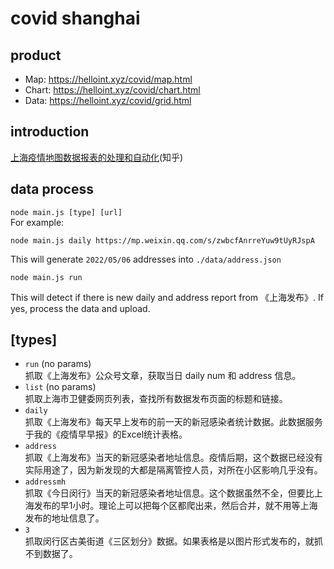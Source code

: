 # covid shanghai
## product
- Map: <https://helloint.xyz/covid/map.html>
- Chart: <https://helloint.xyz/covid/chart.html>
- Data: <https://helloint.xyz/covid/grid.html>

## introduction
[上海疫情地图数据报表的处理和自动化](https://zhuanlan.zhihu.com/p/515840359)(知乎)

## data process
`node main.js [type] [url]`  
For example:
```
node main.js daily https://mp.weixin.qq.com/s/zwbcfAnrreYuw9tUyRJspA
```
This will generate `2022/05/06` addresses into `./data/address.json`

```
node main.js run
```
This will detect if there is new daily and address report from 《上海发布》. If yes, process the data and upload.

## [types]
* `run` (no params)  
抓取《上海发布》公众号文章，获取当日 daily num 和 address 信息。
* `list` (no params)  
抓取上海市卫健委网页列表，查找所有数据发布页面的标题和链接。
* `daily`  
抓取《上海发布》每天早上发布的前一天的新冠感染者统计数据。此数据服务于我的《疫情早早报》的Excel统计表格。
* `address`  
抓取《上海发布》当天的新冠感染者地址信息。疫情后期，这个数据已经没有实际用途了，因为新发现的大都是隔离管控人员，对所在小区影响几乎没有。
* `addressmh`  
抓取《今日闵行》当天的新冠感染者地址信息。这个数据虽然不全，但要比上海发布的早1小时。理论上可以把每个区都爬出来，然后合并，就不用等上海发布的地址信息了。
* `3`  
抓取闵行区古美街道《三区划分》数据。如果表格是以图片形式发布的，就抓不到数据了。
